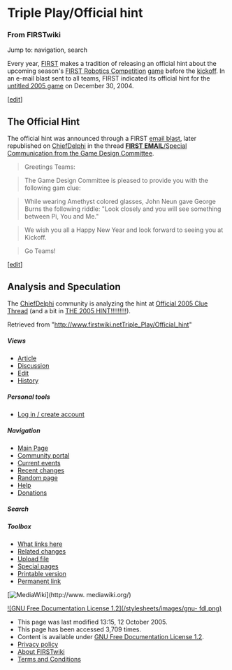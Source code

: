 # Triple Play/Official hint

### From FIRSTwiki

Jump to: navigation, search

Every year, [FIRST](FIRST "FIRST" ) makes a tradition of releasing
an official hint about the upcoming season's [FIRST Robotics
Competition](FIRST_Robotics_Competition "FIRST Robotics
Competition" ) [game](Game "Game" ) before the
[kickoff](Kickoff "Kickoff" ). In an e-mail blast sent to all
teams, FIRST indicated its official hint for the [untitled 2005
game](Untitled_2005_game "Untitled 2005 game" ) on December 30,
2004.

[[edit](/index.php?title=Triple_Play/Official_hint&action=edit&section=1 "Edit
section: The Official Hint" )]

##  The Official Hint

The official hint was announced through a FIRST [email
blast](/index.php?title=Email_blast&action=edit "Email blast" ), later
republished on [ChiefDelphi](ChiefDelphi "ChiefDelphi" ) in the
thread [**FIRST EMAIL**/Special Communication from the Game Design
Committee](http://www.chiefdelphi.com/forums/showthread.php?threadid=32009
"cdthread:32009" ).

> Greetings Teams:

>

> The Game Design Committee is pleased to provide you with the following gam
clue:

>

> While wearing Amethyst colored glasses, John Neun gave George Burns the
following riddle: "Look closely and you will see something between Pi, You and
Me."

>

> We wish you all a Happy New Year and look forward to seeing you at Kickoff.

>

> Go Teams!

[[edit](/index.php?title=Triple_Play/Official_hint&action=edit&section=2 "Edit
section: Analysis and Speculation" )]

##  Analysis and Speculation

The [ChiefDelphi](ChiefDelphi "ChiefDelphi" ) community is
analyzing the hint at [Official 2005 Clue
Thread](http://www.chiefdelphi.com/forums/showthread.php?threadid=32010
"cdthread:32010" ) (and a bit in [THE 2005
HINT!!!!!!!!!](http://www.chiefdelphi.com/forums/showthread.php?threadid=31835
"cdthread:31835" )).

Retrieved from
"<http://www.firstwiki.netTriple_Play/Official_hint>"

##### Views

  * [Article](Triple_Play/Official_hint)
  * [Discussion](/index.php?title=Talk:Triple_Play/Official_hint&action=edit)
  * [Edit](/index.php?title=Triple_Play/Official_hint&action=edit)
  * [History](/index.php?title=Triple_Play/Official_hint&action=history)

##### Personal tools

  * [Log in / create account](/index.php?title=Special:Userlogin&returnto=Triple_Play/Official_hint)

[](Main_Page "Main Page" )

##### Navigation

  * [Main Page](Main_Page)
  * [Community portal](FIRSTwiki:Community_portal)
  * [Current events](Current_events)
  * [Recent changes](Special:Recentchanges)
  * [Random page](Special:Random)
  * [Help](Help:Contents)
  * [Donations](FIRSTwiki:Site_support)

##### Search



##### Toolbox

  * [What links here](Special:Whatlinkshere/Triple_Play/Official_hint)
  * [Related changes](Special:Recentchangeslinked/Triple_Play/Official_hint)
  * [Upload file](Special:Upload)
  * [Special pages](Special:Specialpages)
  * [Printable version](/index.php?title=Triple_Play/Official_hint&printable=yes)
  * [Permanent link](/index.php?title=Triple_Play/Official_hint&oldid=39291)

[![MediaWiki](/skins/common/images/poweredby_mediawiki_88x31.png)](http://www.
mediawiki.org/)

[![GNU Free Documentation License 1.2](/stylesheets/images/gnu-
fdl.png)](http://www.gnu.org/copyleft/fdl.html)

  * This page was last modified 13:15, 12 October 2005.
  * This page has been accessed 3,709 times.
  * Content is available under [GNU Free Documentation License 1.2](http://www.gnu.org/copyleft/fdl.html "http://www.gnu.org/copyleft/fdl.html" ).
  * [Privacy policy](FIRSTwiki:Privacy_policy "FIRSTwiki:Privacy policy" )
  * [About FIRSTwiki](FIRSTwiki:About "FIRSTwiki:About" )
  * [Terms and Conditions](FIRSTwiki:Terms_and_conditions "FIRSTwiki:Terms and conditions" )


